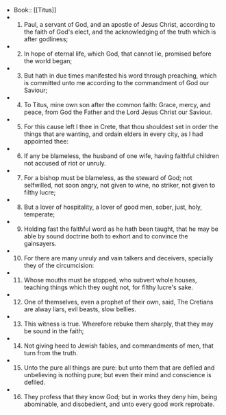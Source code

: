 - Book:: [[Titus]]
- 1. Paul, a servant of God, and an apostle of Jesus Christ, according to the faith of God's elect, and the acknowledging of the truth which is after godliness;
- 2. In hope of eternal life, which God, that cannot lie, promised before the world began;
- 3. But hath in due times manifested his word through preaching, which is committed unto me according to the commandment of God our Saviour;
- 4. To Titus, mine own son after the common faith: Grace, mercy, and peace, from God the Father and the Lord Jesus Christ our Saviour.
- 5. For this cause left I thee in Crete, that thou shouldest set in order the things that are wanting, and ordain elders in every city, as I had appointed thee:
- 6. If any be blameless, the husband of one wife, having faithful children not accused of riot or unruly.
- 7. For a bishop must be blameless, as the steward of God; not selfwilled, not soon angry, not given to wine, no striker, not given to filthy lucre;
- 8. But a lover of hospitality, a lover of good men, sober, just, holy, temperate;
- 9. Holding fast the faithful word as he hath been taught, that he may be able by sound doctrine both to exhort and to convince the gainsayers.
- 10. For there are many unruly and vain talkers and deceivers, specially they of the circumcision:
- 11. Whose mouths must be stopped, who subvert whole houses, teaching things which they ought not, for filthy lucre's sake.
- 12. One of themselves, even a prophet of their own, said, The Cretians are alway liars, evil beasts, slow bellies.
- 13. This witness is true. Wherefore rebuke them sharply, that they may be sound in the faith;
- 14. Not giving heed to Jewish fables, and commandments of men, that turn from the truth.
- 15. Unto the pure all things are pure: but unto them that are defiled and unbelieving is nothing pure; but even their mind and conscience is defiled.
- 16. They profess that they know God; but in works they deny him, being abominable, and disobedient, and unto every good work reprobate.
